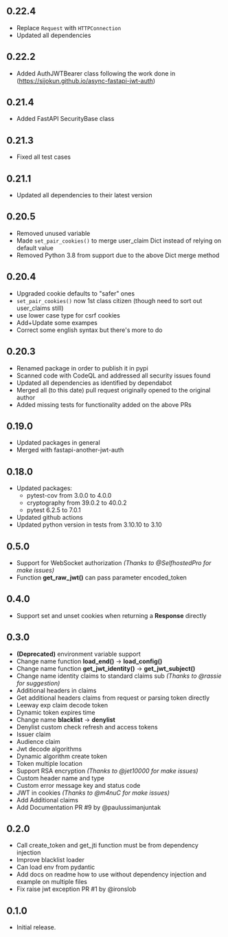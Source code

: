 ## 0.22.4
* Replace `Request` with `HTTPConnection`
* Updated all dependencies

## 0.22.2
* Added AuthJWTBearer class following the work done in (https://sijokun.github.io/async-fastapi-jwt-auth)

## 0.21.4
* Added FastAPI SecurityBase class

## 0.21.3
* Fixed all test cases

## 0.21.1
* Updated all dependencies to their latest version

## 0.20.5
* Removed unused variable
* Made `set_pair_cookies()` to merge user_claim Dict instead of relying on default value
* Removed Python 3.8 from support due to the above Dict merge method
## 0.20.4
* Upgraded cookie defaults to "safer" ones
* `set_pair_cookies()` now 1st class citizen (though need to sort out user_claims still)
* use lower case type for csrf cookies
* Add+Update some exampes
* Correct some english syntax but there's more to do

## 0.20.3
* Renamed package in order to publish it in pypi
* Scanned code with CodeQL and addressed all security issues found
* Updated all dependencies as identified by dependabot
* Merged all (to this date) pull request originally opened to the original author
* Added missing tests for functionality added on the above PRs

## 0.19.0
* Updated packages in general
* Merged with fastapi-another-jwt-auth

## 0.18.0
* Updated packages:
    - pytest-cov from 3.0.0 to 4.0.0
    - cryptography from 39.0.2 to 40.0.2
    - pytest 6.2.5 to 7.0.1
* Updated github actions
* Updated python version in tests from 3.10.10 to 3.10 

## 0.5.0
* Support for WebSocket authorization *(Thanks to @SelfhostedPro for make issues)*
* Function **get_raw_jwt()** can pass parameter encoded_token

## 0.4.0
* Support set and unset cookies when returning a **Response** directly

## 0.3.0
* **(Deprecated)** environment variable support
* Change name function **load_end()** -> **load_config()**
* Change name function **get_jwt_identity()** -> **get_jwt_subject()**
* Change name identity claims to standard claims sub *(Thanks to @rassie for suggestion)*
* Additional headers in claims
* Get additional headers claims from request or parsing token directly
* Leeway exp claim decode token
* Dynamic token expires time
* Change name **blacklist** -> **denylist**
* Denylist custom check refresh and access tokens
* Issuer claim
* Audience claim
* Jwt decode algorithms
* Dynamic algorithm create token
* Token multiple location
* Support RSA encryption *(Thanks to @jet10000 for make issues)*
* Custom header name and type
* Custom error message key and status code
* JWT in cookies *(Thanks to @m4nuC for make issues)*
* Add Additional claims
* Add Documentation PR #9 by @paulussimanjuntak

## 0.2.0

* Call create_token and get_jti function must be from dependency injection
* Improve blacklist loader
* Can load env from pydantic
* Add docs on readme how to use without dependency injection and example on multiple files
* Fix raise jwt exception PR #1 by @ironslob 

## 0.1.0

* Initial release.
